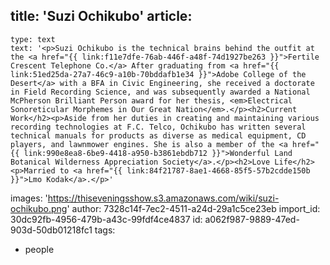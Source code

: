 title: 'Suzi Ochikubo'
article:
  -
    type: text
    text: '<p>Suzi Ochikubo is the technical brains behind the outfit at the <a href="{{ link:f11e7dfe-76ab-446f-a48f-74d1927be263 }}">Fertile Crescent Telephone Co.</a> After graduating from <a href="{{ link:51ed25da-27a7-46c9-a10b-70bddafb1e34 }}">Adobe College of the Desert</a> with a BFA in Civic Engineering, she received a doctorate in Field Recording Science, and was subsequently awarded a National McPherson Brilliant Person award for her thesis, <em>Electrical Sonoreticular Morphemes in Our Great Nation</em>.</p><h2>Current Work</h2><p>Aside from her duties in creating and maintaining various recording technologies at F.C. Telco, Ochikubo has written several technical manuals for products as diverse as medical equipment, CD players, and lawnmower engines. She is also a member of the <a href="{{ link:990e8ea8-6be9-4418-a950-b3861ebdb712 }}">Wonderful Land Botanical Wilderness Appreciation Society</a>.</p><h2>Love Life</h2><p>Married to <a href="{{ link:84f21787-8ae1-4668-85f5-57b2cdde150b }}">Lmo Kodak</a>.</p>'
images: 'https://thiseveningsshow.s3.amazonaws.com/wiki/suzi-ochikubo.png'
author: 7328c14f-7ec2-4511-a24d-29a1c5ce23eb
import_id: 30dc92fb-4956-479b-a43c-99fdf4ce4837
id: a062f987-9889-47ed-903d-50db01218fc1
tags:
  - people
